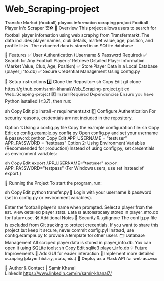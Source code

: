 # Web_Scraping-project
Transfer Market (football) players information scraping project
Football Player Info Scraper 🏆⚽
🔹 Overview
This project allows users to search for football player information using web scraping from Transfermarkt. The data includes player names, club details, market value, age, position, and profile links. The extracted data is stored in an SQLite database.

📌 Features
✅ User Authentication (Username & Password Required)
✅ Search for Any Football Player
✅ Retrieve Detailed Player Information (Market Value, Club, Age, Position)
✅ Store Player Data in a Local Database (player_info.db)
✅ Secure Credential Management Using config.py

🔧 Setup Instructions
1️⃣ Clone the Repository
sh
Copy
Edit
git clone https://github.com/samir-khanal/Web_Scraping-project.git
cd Web_Scraping-project
2️⃣ Install Required Dependencies
Ensure you have Python installed (≥3.7), then run:

sh
Copy
Edit
pip install -r requirements.txt
3️⃣ Configure Authentication
For security reasons, credentials are not included in the repository.

Option 1: Using a config.py file
Copy the example configuration file:
sh
Copy
Edit
cp config.example.py config.py
Open config.py and set your username & password:
python
Copy
Edit
APP_USERNAME = "testuser"
APP_PASSWORD = "testpass"
Option 2: Using Environment Variables (Recommended for production)
Instead of using config.py, set credentials as environment variables:

sh
Copy
Edit
export APP_USERNAME="testuser"
export APP_PASSWORD="testpass"
(For Windows users, use set instead of export.)

🚀 Running the Project
To start the program, run:

sh
Copy
Edit
python transfer.py
📌 Login with your username & password (set in config.py or environment variables).

Enter the football player’s name when prompted.
Select a player from the list.
View detailed player stats.
Data is automatically stored in player_info.db for future use.
🛠 Additional Notes
🔐 Security & .gitignore
The config.py file is excluded from Git tracking to protect credentials.
If you want to share this project but keep it secure, never commit config.py!
Instead, use config.example.py to provide a template for other users.
🗂 Database Management
All scraped player data is stored in player_info.db.
You can open it using SQLite tools:
sh
Copy
Edit
sqlite3 player_info.db
💡 Future Improvements
🔹 Add GUI for easier interaction
🔹 Implement more detailed scraping (player history, stats, etc.)
🔹 Deploy as a Flask API for web access

📌 Author & Contact
👤 Samir Khanal
 LinkedIn:https://www.linkedin.com/in/samir-khanal7/
